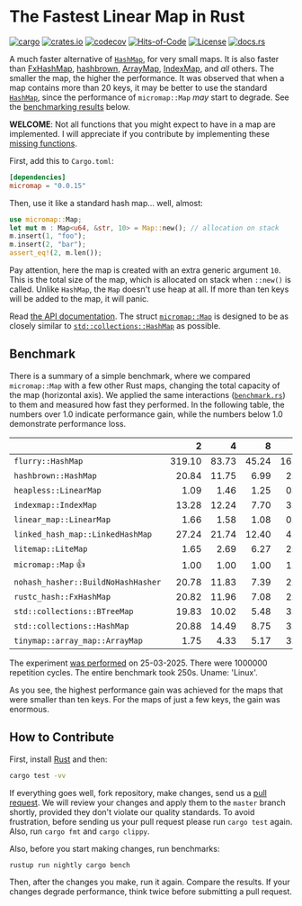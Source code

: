 # The Fastest Linear Map in Rust

[![cargo](https://github.com/yegor256/micromap/actions/workflows/cargo.yml/badge.svg)](https://github.com/yegor256/micromap/actions/workflows/cargo.yml)
[![crates.io](https://img.shields.io/crates/v/micromap.svg)](https://crates.io/crates/micromap)
[![codecov](https://codecov.io/gh/yegor256/micromap/branch/master/graph/badge.svg)](https://codecov.io/gh/yegor256/micromap)
[![Hits-of-Code](https://hitsofcode.com/github/yegor256/micromap)](https://hitsofcode.com/view/github/yegor256/micromap)
[![License](https://img.shields.io/badge/license-MIT-green.svg)](https://github.com/yegor256/micromap/blob/master/LICENSE.txt)
[![docs.rs](https://img.shields.io/docsrs/micromap)](https://docs.rs/micromap/latest/micromap/)

A much faster alternative of
[`HashMap`](https://doc.rust-lang.org/std/collections/struct.HashMap.html),
for very small maps.
It is also faster than
[FxHashMap](https://github.com/rust-lang/rustc-hash),
[hashbrown](https://github.com/rust-lang/hashbrown),
[ArrayMap](https://github.com/robjtede/tinymap),
[IndexMap](https://crates.io/crates/indexmap),
and _all_ others.
The smaller the map, the higher the performance.
It was observed that when a map contains more than 20 keys,
it may be better to use the standard
[`HashMap`](https://doc.rust-lang.org/std/collections/struct.HashMap.html),
since the performance of `micromap::Map` _may_ start to degrade.
See the [benchmarking results](#benchmark) below.

**WELCOME**:
Not all functions that you might expect to have in a map are implemented.
I will appreciate if you contribute by implementing these
[missing functions](https://github.com/yegor256/micromap/issues).

First, add this to `Cargo.toml`:

```toml
[dependencies]
micromap = "0.0.15"
```

Then, use it like a standard hash map... well, almost:

```rust
use micromap::Map;
let mut m : Map<u64, &str, 10> = Map::new(); // allocation on stack
m.insert(1, "foo");
m.insert(2, "bar");
assert_eq!(2, m.len());
```

Pay attention, here the map is created with an extra generic argument `10`.
This is the total size of the map, which is allocated on stack when `::new()`
is called. Unlike `HashMap`, the `Map` doesn't use heap at all. If more than
ten keys will be added to the map, it will panic.

Read [the API documentation](https://docs.rs/micromap/latest/micromap/).
The struct
[`micromap::Map`](https://docs.rs/micromap/latest/micromap/struct.Map.html)
is designed to be as closely similar to
[`std::collections::HashMap`][std] as possible.

## Benchmark

There is a summary of a simple benchmark, where we compared `micromap::Map` with
a few other Rust maps, changing the total capacity of the map (horizontal axis).
We applied the same interactions
([`benchmark.rs`][rs])
to them and measured how fast they performed. In the following table,
the numbers over 1.0 indicate performance gain,
while the numbers below 1.0 demonstrate performance loss.

<!-- benchmark -->
| | 2 | 4 | 8 | 16 | 32 | 64 | 128 |
| --- | --: | --: | --: | --: | --: | --: | --: |
| `flurry::HashMap` | 319.10 | 83.73 | 45.24 | 16.82 | 9.52 | 4.80 | 2.68 |
| `hashbrown::HashMap` | 20.84 | 11.75 | 6.99 | 2.51 | 1.16 | 0.65 | 0.31 |
| `heapless::LinearMap` | 1.09 | 1.46 | 1.25 | 0.82 | 0.82 | 0.97 | 1.13 |
| `indexmap::IndexMap` | 13.28 | 12.24 | 7.70 | 3.02 | 1.68 | 0.90 | 0.48 |
| `linear_map::LinearMap` | 1.66 | 1.58 | 1.08 | 0.66 | 0.80 | 0.85 | 0.89 |
| `linked_hash_map::LinkedHashMap` | 27.24 | 21.74 | 12.40 | 4.97 | 2.72 | 1.40 | 0.78 |
| `litemap::LiteMap` | 1.65 | 2.69 | 6.27 | 2.71 | 1.74 | 0.89 | 0.58 |
| `micromap::Map` 👍 | 1.00 | 1.00 | 1.00 | 1.00 | 1.00 | 1.00 | 1.00 |
| `nohash_hasher::BuildNoHashHasher` | 20.78 | 11.83 | 7.39 | 2.35 | 1.23 | 0.60 | 0.35 |
| `rustc_hash::FxHashMap` | 20.82 | 11.96 | 7.08 | 2.21 | 1.05 | 0.58 | 0.31 |
| `std::collections::BTreeMap` | 19.83 | 10.02 | 5.48 | 3.05 | 1.86 | 1.05 | 0.71 |
| `std::collections::HashMap` | 20.88 | 14.49 | 8.75 | 3.58 | 1.96 | 1.00 | 0.56 |
| `tinymap::array_map::ArrayMap` | 1.75 | 4.33 | 5.17 | 3.24 | 3.76 | 4.28 | 4.52 |

The experiment [was performed][action] on 25-03-2025.
There were 1000000 repetition cycles.
The entire benchmark took 250s.
Uname: 'Linux'.

<!-- benchmark -->

As you see, the highest performance gain was achieved for the maps that
were smaller than ten keys.
For the maps of just a few keys, the gain was enormous.

## How to Contribute

First, install [Rust](https://www.rust-lang.org/tools/install) and then:

```bash
cargo test -vv
```

If everything goes well, fork repository, make changes, send us a
[pull request](https://www.yegor256.com/2014/04/15/github-guidelines.html).
We will review your changes and apply them to the `master` branch shortly,
provided they don't violate our quality standards. To avoid frustration,
before sending us your pull request please run `cargo test` again. Also,
run `cargo fmt` and `cargo clippy`.

Also, before you start making changes, run benchmarks:

```bash
rustup run nightly cargo bench
```

Then, after the changes you make, run it again. Compare the results.
If your changes
degrade performance, think twice before submitting a pull request.

[std]: https://doc.rust-lang.org/std/collections/struct.HashMap.html
[rs]: https://github.com/yegor256/micromap/blob/master/tests/benchmark.rs
[action]: https://github.com/yegor256/micromap/actions/workflows/benchmark.yml
